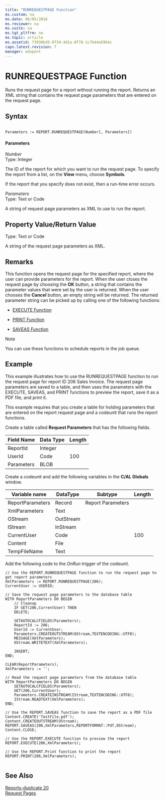 ```yaml
---
title: "RUNREQUESTPAGE Function"
ms.custom: na
ms.date: 06/05/2016
ms.reviewer: na
ms.suite: na
ms.tgt_pltfrm: na
ms.topic: article
ms.assetid: f3930bd5-9734-4d1a-8f78-1c7b44a59b4c
caps.latest.revision: 7
manager: edupont
---
```

# RUNREQUESTPAGE Function
Runs the request page for a report without running the report. Returns an XML string that contains the request page parameters that are entered on the request page.  
  
## Syntax  
  
```  
  
Parameters := REPORT.RUNREQUESTPAGE(Number[, Parameters])  
```  
  
#### Parameters  
 *Number*  
 Type: Integer  
  
 The ID of the report for which you want to run the request page. To specify the report from a list, on the **View** menu, choose **Symbols**.  
  
 If the report that you specify does not exist, then a run\-time error occurs.  
  
 *Parameters*  
 Type: Text or Code  
  
 A string of request page parameters as XML to use to run the report.  
  
## Property Value\/Return Value  
 Type: Text or Code  
  
 A string of the request page parameters as XML.  
  
## Remarks  
 This function opens the request page for the specified report, where the user can provide parameters for the report. When the user closes the request page by choosing the **OK** button, a string that contains the parameter values that were set by the user is returned. When the user chooses the **Cancel** button, an empty string will be returned. The returned parameter string can be picked up by calling one of the following functions:  
  
-   [EXECUTE Function](EXECUTE-Function.md)  
  
-   [PRINT Function](PRINT-Function.md)  
  
-   [SAVEAS Function](SAVEAS-Function.md)  
  
> [!NOTE]  
>  You can use these functions to schedule reports in the job queue.  
  
## Example  
 This example illustrates how to use the RUNREQUESTPAGE function to run the request page for report ID 206 Sales Invoice. The request page parameters are saved to a table, and then uses the parameters with the EXECUTE, SAVEAS, and PRINT functions to preview the report, save it as a PDF file, and print it.  
  
 This example requires that you create a table for holding parameters that are entered on the report request page and a codeunit that runs the report functions.  
  
 Create a table called **Request Parameters** that has the following fields.  
  
|Field Name|Data Type|Length|  
|----------------|---------------|------------|  
|ReportId|Integer||  
|UserId|Code|100|  
|Parameters|BLOB||  
  
 Create a codeunit and add the following variables in the **C\/AL Globals** window.  
  
|Variable name|DataType|Subtype|Length|  
|-------------------|--------------|-------------|------------|  
|ReportParameters|Record|Report Parameters||  
|XmlParameters|Text|||  
|OStream|OutStream|||  
|IStream|InStream|||  
|CurrentUser|Code||100|  
|Content|File|||  
|TempFileName|Text|||  
  
 Add the following code to the *OnRun* trigger of the codeunit.  
  
```  
// Use the REPORT.RUNREQUESTPAGE function to run the request page to get report parameters  
XmlParameters := REPORT.RUNREQUESTPAGE(206);  
CurrentUser := USERID;  
  
// Save the request page parameters to the database table  
WITH ReportParameters DO BEGIN  
    // Cleanup  
    IF GET(206,CurrentUser) THEN  
    DELETE;  
  
    SETAUTOCALCFIELDS(Parameters);  
    ReportId := 206;  
    UserId := CurrentUser;  
    Parameters.CREATEOUTSTREAM(OStream,TEXTENCODING::UTF8);  
    MESSAGE(XmlParameters);  
    OStream.WRITETEXT(XmlParameters);  
  
    INSERT;  
END;  
  
CLEAR(ReportParameters);  
XmlParameters := '';  
  
// Read the request page parameters from the database table  
WITH ReportParameters DO BEGIN  
    SETAUTOCALCFIELDS(Parameters);  
    GET(206,CurrentUser);  
    Parameters.CREATEINSTREAM(IStream,TEXTENCODING::UTF8);  
    IStream.READTEXT(XmlParameters);  
END;  
  
// Use the REPORT.SAVEAS function to save the report as a PDF file  
Content.CREATE('TestFile.pdf');  
Content.CREATEOUTSTREAM(OStream);  
REPORT.SAVEAS(206,XmlParameters,REPORTFORMAT::Pdf,OStream);  
Content.CLOSE;  
  
// Use the REPORT.EXECUTE function to preview the report  
REPORT.EXECUTE(206,XmlParameters);  
  
// Use the REPORT.Print function to print the report  
REPORT.PRINT(206,XmlParameters);  
  
```  
  
## See Also  
 [Reports\-duplicate 20](Reports-duplicate-20.md)   
 [Request Pages](Request-Pages.md)